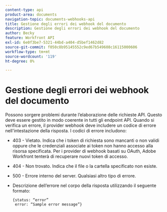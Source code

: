 ```yaml
---
content-type: api
product-area: documents
navigation-topic: documents-webhooks-api
title: Gestione degli errori dei webhook del documento
description: Gestione degli errori dei webhook del documento
author: Becky
feature: Workfront API
exl-id: 6e0f3be7-5321-44bd-a404-d5bef1462d82
source-git-commit: f050c8b95145552c9ed67b549608c16115000606
workflow-type: tm+mt
source-wordcount: '119'
ht-degree: 0%

---
```


# Gestione degli errori dei webhook del documento

Possono sorgere problemi durante l’elaborazione delle richieste API. Questo deve essere gestito in modo coerente in tutti gli endpoint API. Quando si verifica un errore, il provider webhook deve includere un codice di errore nell&#39;intestazione della risposta. I codici di errore includono:

* 403 - Vietato. Indica che i token di richiesta sono mancanti o non validi oppure che le credenziali associate ai token non hanno accesso alla risorsa specificata. Per i provider di webhook basati su OAuth, Adobe Workfront tenterà di recuperare nuovi token di accesso.

* 404 - Non trovato. Indica che il file o la cartella specificato non esiste.

* 500 - Errore interno del server. Qualsiasi altro tipo di errore.

* Descrizione dell’errore nel corpo della risposta utilizzando il seguente formato:

   ```
   {status: “error”
    error: “Sample error message”}
   ```
